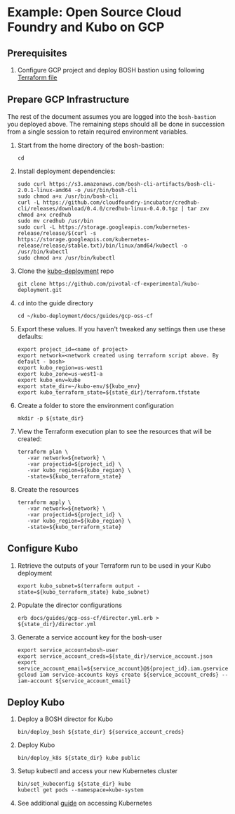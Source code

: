 # Example: Open Source Cloud Foundry and Kubo on GCP

## Prerequisites

1. Configure GCP project and deploy BOSH bastion using following 
   [Terraform file](https://github.com/cloudfoundry-incubator/bosh-google-cpi-release/blob/master/docs/bosh/main.tf)

## Prepare GCP Infrastructure

The rest of the document assumes you are logged into the `bosh-bastion` you deployed above. The remaining steps should all be done in succession from a single session to retain required environment variables.

1. Start from the home directory of the bosh-bastion:
   ```
   cd
   ```

1. Install deployment dependencies:
   ```
   sudo curl https://s3.amazonaws.com/bosh-cli-artifacts/bosh-cli-2.0.1-linux-amd64 -o /usr/bin/bosh-cli
   sudo chmod a+x /usr/bin/bosh-cli
   curl -L https://github.com/cloudfoundry-incubator/credhub-cli/releases/download/0.4.0/credhub-linux-0.4.0.tgz | tar zxv
   chmod a+x credhub
   sudo mv credhub /usr/bin
   sudo curl -L https://storage.googleapis.com/kubernetes-release/release/$(curl -s https://storage.googleapis.com/kubernetes-release/release/stable.txt)/bin/linux/amd64/kubectl -o /usr/bin/kubectl
   sudo chmod a+x /usr/bin/kubectl
   ```


1. Clone the [kubo-deployment](https://github.com/pivotal-cf-experimental/kubo-deployment) repo
   ```
   git clone https://github.com/pivotal-cf-experimental/kubo-deployment.git
   ```

1. `cd` into the guide directory

   ```
   cd ~/kubo-deployment/docs/guides/gcp-oss-cf
   ```

1. Export these values. If you haven't tweaked any settings then use these defaults:

   ```
   export project_id=<name of project>
   export network=<network created using terraform script above. By default - bosh>
   export kubo_region=us-west1
   export kubo_zone=us-west1-a
   export kubo_env=kube
   export state_dir=~/kubo-env/${kubo_env}
   export kubo_terraform_state=${state_dir}/terraform.tfstate
   ``` 

1. Create a folder to store the environment configuration
   ```
   mkdir -p ${state_dir} 
   ```

1. View the Terraform execution plan to see the resources that will be created:
   ```
   terraform plan \
      -var network=${network} \
      -var projectid=${project_id} \
      -var kubo_region=${kubo_region} \
      -state=${kubo_terraform_state}
   ```

1. Create the resources
   ```
   terraform apply \
      -var network=${network} \
      -var projectid=${project_id} \
      -var kubo_region=${kubo_region} \
      -state=${kubo_terraform_state}
   ```

## Configure Kubo

1. Retrieve the outputs of your Terraform run to be used in your Kubo deployment

   ```
   export kubo_subnet=$(terraform output -state=${kubo_terraform_state} kubo_subnet)
   ```

1. Populate the director configurations
   ```
   erb docs/guides/gcp-oss-cf/director.yml.erb > ${state_dir}/director.yml
   ```

1. Generate a service account key for the bosh-user
   ```
   export service_account=bosh-user
   export service_account_creds=${state_dir}/service_account.json
   export service_account_email=${service_account}@${project_id}.iam.gserviceaccount.com
   gcloud iam service-accounts keys create ${service_account_creds} --iam-account ${service_account_email}
   ```

## Deploy Kubo

1. Deploy a BOSH director for Kubo
   ```
   bin/deploy_bosh ${state_dir} ${service_account_creds} 
   ```

1. Deploy Kubo
   ```
   bin/deploy_k8s ${state_dir} kube public
   ```

1. Setup kubectl and access your new Kubernetes cluster
   ```
   bin/set_kubeconfig ${state_dir} kube
   kubectl get pods --namespace=kube-system
   ```

1. See additional [guide](../accessing-kubernetes.md) on accessing Kubernetes
